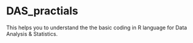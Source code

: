 # DAS_practials
This helps you to understand the the basic coding in R language for Data Analysis &amp; Statistics.
